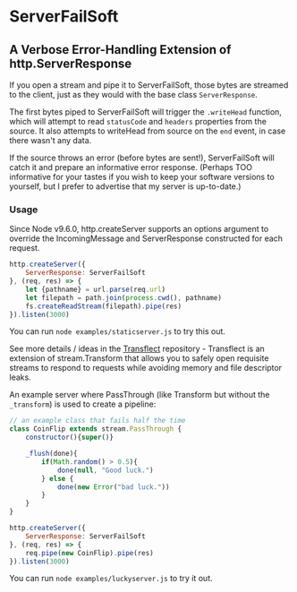 # ServerFailSoft
## A Verbose Error-Handling Extension of http.ServerResponse

If you open a stream and pipe it to ServerFailSoft, those bytes are streamed to the client, just as they would with the base class `ServerResponse`.

The first bytes piped to ServerFailSoft will trigger the `.writeHead` function, which will attempt to read `statusCode` and `headers` properties from the source. It also attempts to writeHead from source on the `end` event, in case there wasn't any data.

If the source throws an error (before bytes are sent!), ServerFailSoft will catch it and prepare an informative error response. (Perhaps TOO informative for your tastes if you wish to keep your software versions to yourself, but I prefer to advertise that my server is up-to-date.)

### Usage
Since Node v9.6.0, http.createServer supports an options argument to override the IncomingMessage and ServerResponse constructed for each request.

```js
http.createServer({
    ServerResponse: ServerFailSoft
}, (req, res) => {
    let {pathname} = url.parse(req.url)
    let filepath = path.join(process.cwd(), pathname)
    fs.createReadStream(filepath).pipe(res)
}).listen(3000)
```
You can run `node examples/staticserver.js` to try this out.

See more details / ideas in the [Transflect](/mixint/Transflect) repository - Transflect is an extension of stream.Transform that allows you to safely open requisite streams to respond to requests while avoiding memory and file descriptor leaks.

An example server where PassThrough (like Transform but without the `_transform`) is used to create a pipeline:

```js
// an example class that fails half the time
class CoinFlip extends stream.PassThrough {
    constructor(){super()}

    _flush(done){
        if(Math.random() > 0.5){
            done(null, "Good luck.")
        } else {
            done(new Error("bad luck."))
        }
    }
}

http.createServer({
    ServerResponse: ServerFailSoft
}, (req, res) => {
    req.pipe(new CoinFlip).pipe(res)
}).listen(3000)
```
You can run `node examples/luckyserver.js` to try it out.
